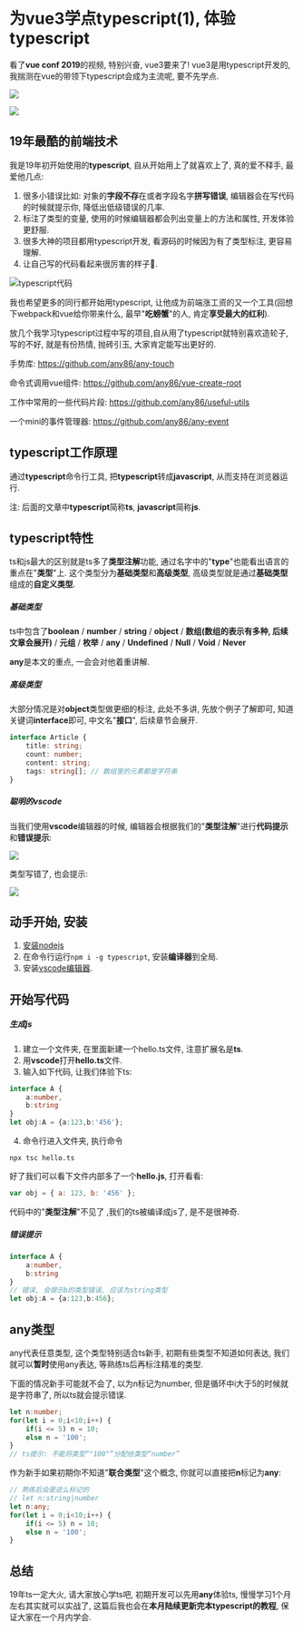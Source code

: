 # 为vue3学点typescript(1), 体验typescript
看了**vue conf 2019**的视频, 特别兴奋, vue3要来了!
vue3是用typescript开发的, 我揣测在vue的带领下typescript会成为主流呢, 要不先学点.

![](https://ws1.sinaimg.cn/large/005IQkzXly1g4kc7zn0nrj30ck07ugmh.jpg)

![](https://ws1.sinaimg.cn/large/005IQkzXly1g4kc89gd3fj30cu05ugm7.jpg)

## 19年最酷的前端技术
我是19年初开始使用的**typescript**, 自从开始用上了就喜欢上了, 真的爱不释手, 最爱他几点:

1. 很多小错误比如: 对象的**字段不存**在或者字段名字**拼写错误**, 编辑器会在写代码的时候就提示你, 降低出低级错误的几率.
2. 标注了类型的变量, 使用的时候编辑器都会列出变量上的方法和属性, 开发体验更舒服.
3. 很多大神的项目都用typescript开发, 看源码的时候因为有了类型标注, 更容易理解.
4. 让自己写的代码看起来很厉害的样子🐂.

![typescript代码](https://ws1.sinaimg.cn/large/005IQkzXly1g4k9jo1hkpj312k0gttcf.jpg)

我也希望更多的同行都开始用typescript, 让他成为前端涨工资的又一个工具(回想下webpack和vue给你带来什么, 最早"**吃螃蟹**"的人, 肯定**享受最大的红利**).

放几个我学习typescript过程中写的项目,自从用了typescript就特别喜欢造轮子, 写的不好, 就是有份热情, 抛砖引玉, 大家肯定能写出更好的.

手势库: https://github.com/any86/any-touch

命令式调用vue组件: https://github.com/any86/vue-create-root

工作中常用的一些代码片段: https://github.com/any86/useful-utils

一个mini的事件管理器: https://github.com/any86/any-event

## typescript工作原理
通过**typescript**命令行工具, 把**typescript**转成**javascript**, 从而支持在浏览器运行.

注: 后面的文章中**typescript**简称**ts**, **javascript**简称**js**.

## typescript特性
ts和js最大的区别就是ts多了**类型注解**功能, 通过名字中的"**type**"也能看出语言的重点在"**类型**"上. 这个类型分为**基础类型**和**高级类型**, 高级类型就是通过**基础类型**组成的**自定义类型**.

##### 基础类型
ts中包含了**boolean** / **number** / **string** / **object** / **数组(数组的表示有多种, 后续文章会展开)** / **元组** / **枚举** / **any** / **Undefined** / **Null** / **Void** / **Never**

**any**是本文的重点, 一会会对他着重讲解.

##### 高级类型
大部分情况是对**object**类型做更细的标注, 此处不多讲, 先放个例子了解即可, 知道关键词**interface**即可, 中文名"**接口**", 后续章节会展开.

```typescript
interface Article {
    title: string;
    count: number;
    content: string;
    tags: string[]; // 数组里的元素都是字符串
}
```

##### 聪明的vscode
当我们使用**vscode**编辑器的时候, 编辑器会根据我们的"**类型注解**"进行**代码提示**和**错误提示**:

![](https://ws1.sinaimg.cn/large/005IQkzXly1g4k65l94s1j30k909r0tk.jpg)

类型写错了, 也会提示:

![](https://ws1.sinaimg.cn/large/005IQkzXly1g4k690h7d1j30qd06x0u7.jpg)


## 动手开始, 安装
1. [安装nodejs](https://nodejs.org)
2. 在命令行运行`npm i -g typescript`, 安装**编译器**到全局.
3. 安装[vscode编辑器](https://code.visualstudio.com/).

## 开始写代码

##### 生成js
1. 建立一个文件夹, 在里面新建一个hello.ts文件, 注意扩展名是**ts**.
2. 用**vscode**打开**hello.ts**文件.
3. 输入如下代码, 让我们体验下ts:
```typescript
interface A {
    a:number,
    b:string
}
let obj:A = {a:123,b:'456'};
```
4. 命令行进入文件夹, 执行命令
```shell
npx tsc hello.ts
```
好了我们可以看下文件内部多了一个**hello.js**, 打开看看:
```javascript
var obj = { a: 123, b: '456' };
```
代码中的"**类型注解**"不见了 ,我们的ts被编译成js了, 是不是很神奇.

##### 错误提示
```typescript
interface A {
    a:number,
    b:string
}
// 错误, 会提示b的类型错误, 应该为string类型
let obj:A = {a:123,b:456};
```

## any类型
any代表任意类型, 这个类型特别适合ts新手, 初期有些类型不知道如何表达, 我们就可以**暂时**使用any表达, 等熟练ts后再标注精准的类型.

下面的情况新手可能就不会了, 以为n标记为number, 但是循环中i大于5的时候就是字符串了, 所以ts就会提示错误.
```typescript
let n:number;
for(let i = 0;i<10;i++) {
    if(i <= 5) n = 10;
    else n = '100';
}
// ts提示: 不能将类型“"100"”分配给类型“number”
```

作为新手如果初期你不知道"**联合类型**"这个概念, 你就可以直接把**n**标记为**any**:
```typescript
// 熟练后会是这么标记的 
// let n:string|number
let n:any;
for(let i = 0;i<10;i++) {
    if(i <= 5) n = 10;
    else n = '100';
}
```

## 总结
19年ts一定大火, 请大家放心学ts吧, 初期开发可以先用**any**体验ts, 慢慢学习1个月左右其实就可以实战了, 这篇后我也会在**本月陆续更新完本typescript的教程**, 保证大家在一个月内学会.